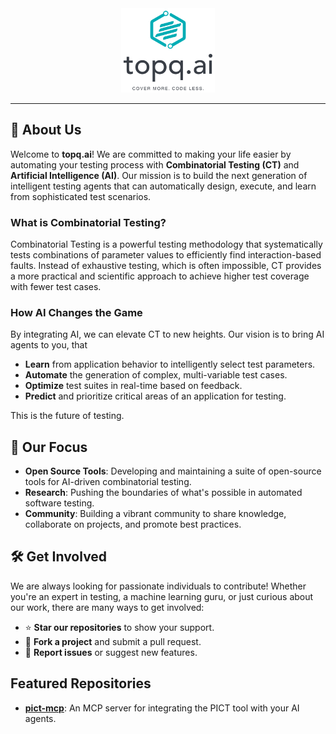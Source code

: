 <div align="center">
  <img src="../assets/noBgColor.svg" alt="topq.ai logo" width="150"/>

</div>

---

## 🚀 About Us

Welcome to **topq.ai**! We are committed to making your life easier by automating your testing process with **Combinatorial Testing (CT)** and **Artificial Intelligence (AI)**. Our mission is to build the next generation of intelligent testing agents that can automatically design, execute, and learn from sophisticated test scenarios.

### What is Combinatorial Testing?

Combinatorial Testing is a powerful testing methodology that systematically tests combinations of parameter values to efficiently find interaction-based faults. Instead of exhaustive testing, which is often impossible, CT provides a more practical and scientific approach to achieve higher test coverage with fewer test cases.

### How AI Changes the Game

By integrating AI, we can elevate CT to new heights. Our vision is to bring AI agents to you, that

- **Learn** from application behavior to intelligently select test parameters.
- **Automate** the generation of complex, multi-variable test cases.
- **Optimize** test suites in real-time based on feedback.
- **Predict** and prioritize critical areas of an application for testing.

This is the future of testing.

## 🎯 Our Focus

- **Open Source Tools**: Developing and maintaining a suite of open-source tools for AI-driven combinatorial testing.
- **Research**: Pushing the boundaries of what's possible in automated software testing.
- **Community**: Building a vibrant community to share knowledge, collaborate on projects, and promote best practices.

## 🛠️ Get Involved

We are always looking for passionate individuals to contribute! Whether you're an expert in testing, a machine learning guru, or just curious about our work, there are many ways to get involved:

- ⭐ **Star our repositories** to show your support.
- 🍴 **Fork a project** and submit a pull request.
- 🐛 **Report issues** or suggest new features.

## Featured Repositories

- **[pict-mcp](https://github.com/topq-ai/pict-mcp)**: An MCP server for integrating the PICT tool with your AI agents.
